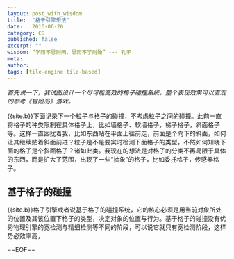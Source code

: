 ```yaml
---
layout: post_with_wisdom
title:  "格子引擎想法"
date:   2016-06-20
category: CS
published: false
excerpt: ""
wisdom: “学而不思则罔，思而不学则殆” --- 孔子
meta: 
author: 
tags: [tile-engine tile-based]
---
```


*首先说一下，我试图设计一个尽可能高效的格子碰撞系统，整个表现效果可以直观的参考《冒险岛》游戏。*

{{site.b}}下面记录下一个粒子与格子的碰撞，不考虑粒子之间的碰撞。此前一直将格子的种类限制在具体格子上，比如墙格子、软墙格子，梯子格子，斜面格子等。这样一直困扰着我，比如东西站在平面上往前走，前面是个向下的斜面，如何让其继续贴着斜面前进？粒子是不是要实时检测下面格子的类型，不然如何知晓下面的格子是个斜面格子？诸如此类。我现在的想法是对格子的分类不再局限于具体的东西，而是扩大了范围，出现了一些“抽象”的格子，比如委托格子，传感器格子。

## 基于格子的碰撞
{{site.b}}格子引擎或者说基于格子的碰撞系统，它的核心必须是用当前对象所处的位置及其该位置下格子的类型，决定对象的位置与行为。基于格子的碰撞没有优秀物理引擎的宽检测与精细检测等不同的阶段，可以说它就只有宽检测阶段，这样势必效率高，



==EOF==


